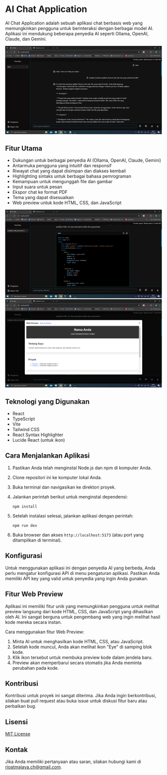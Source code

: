 # AI Chat Application

AI Chat Application adalah sebuah aplikasi chat berbasis web yang memungkinkan pengguna untuk berinteraksi dengan berbagai model AI. Aplikasi ini mendukung beberapa penyedia AI seperti Ollama, OpenAI, Claude, dan Gemini.

![alt text](image.png)

## Fitur Utama

- Dukungan untuk berbagai penyedia AI (Ollama, OpenAI, Claude, Gemini)
- Antarmuka pengguna yang intuitif dan responsif
- Riwayat chat yang dapat disimpan dan diakses kembali
- Highlighting sintaks untuk berbagai bahasa pemrograman
- Kemampuan untuk mengunggah file dan gambar
- Input suara untuk pesan
- Ekspor chat ke format PDF
- Tema yang dapat disesuaikan
- Web preview untuk kode HTML, CSS, dan JavaScript

![alt text](image-1.png)
![alt text](image-2.png)

## Teknologi yang Digunakan

- React
- TypeScript
- Vite
- Tailwind CSS
- React Syntax Highlighter
- Lucide React (untuk ikon)

## Cara Menjalankan Aplikasi

1. Pastikan Anda telah menginstal Node.js dan npm di komputer Anda.
2. Clone repositori ini ke komputer lokal Anda.
3. Buka terminal dan navigasikan ke direktori proyek.
4. Jalankan perintah berikut untuk menginstal dependensi:

   ```
   npm install
   ```

5. Setelah instalasi selesai, jalankan aplikasi dengan perintah:

   ```
   npm run dev
   ```

6. Buka browser dan akses `http://localhost:5173` (atau port yang ditampilkan di terminal).

## Konfigurasi

Untuk menggunakan aplikasi ini dengan penyedia AI yang berbeda, Anda perlu mengatur konfigurasi API di menu pengaturan aplikasi. Pastikan Anda memiliki API key yang valid untuk penyedia yang ingin Anda gunakan.

## Fitur Web Preview

Aplikasi ini memiliki fitur unik yang memungkinkan pengguna untuk melihat preview langsung dari kode HTML, CSS, dan JavaScript yang dihasilkan oleh AI. Ini sangat berguna untuk pengembang web yang ingin melihat hasil kode mereka secara instan.

Cara menggunakan fitur Web Preview:
1. Minta AI untuk menghasilkan kode HTML, CSS, atau JavaScript.
2. Setelah kode muncul, Anda akan melihat ikon "Eye" di samping blok kode.
3. Klik ikon tersebut untuk membuka preview kode dalam jendela baru.
4. Preview akan memperbarui secara otomatis jika Anda meminta perubahan pada kode.

## Kontribusi

Kontribusi untuk proyek ini sangat diterima. Jika Anda ingin berkontribusi, silakan buat pull request atau buka issue untuk diskusi fitur baru atau perbaikan bug.

## Lisensi

[MIT License](LICENSE)

## Kontak

Jika Anda memiliki pertanyaan atau saran, silakan hubungi kami di [rioatmajaya.ch@gmail.com](mailto:rioatmajaya.ch@gmail.com).
